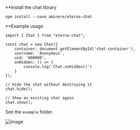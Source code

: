 **Install the chat library

`npm install --save aminere/eterna-chat`

**Example usage

```
import { Chat } from "eterna-chat";

const chat = new Chat({
    container: document.getElementById('chat-container'),
    username: 'Anonymous',
    uid: '000000',
    onHidden: () => {
        console.log('Chat.onHidden()')
    }
});

// Hide the chat without destroying it
chat.hide();

// Show an existing chat again
chat.show();
```

See the `example` folder.

![image](https://user-images.githubusercontent.com/11358110/81236451-4101ee00-8fcb-11ea-873d-7369932a9d4a.png)
